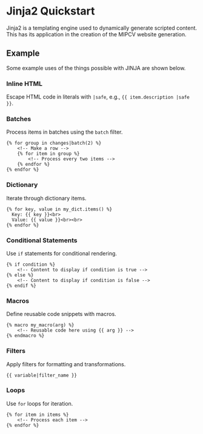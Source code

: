 # Jinja2 Quickstart

Jinja2 is a templating engine used to dynamically generate scripted content. This has its application in the creation of the MIPCV website generation. 

## Example
Some example uses of the things possible with JINJA are shown below. 

### Inline HTML
Escape HTML code in literals with `|safe`, e.g., `{{ item.description |safe }}`.

### Batches
Process items in batches using the `batch` filter.

```jinja2
{% for group in changes|batch(2) %}
    <!-- Make a row -->
    {% for item in group %}
        <!-- Process every two items -->
    {% endfor %}
{% endfor %}
```

### Dictionary
Iterate through dictionary items.

```jinja2
{% for key, value in my_dict.items() %}
  Key: {{ key }}<br>
  Value: {{ value }}<br><br>
{% endfor %}
```

### Conditional Statements
Use `if` statements for conditional rendering.

```jinja2
{% if condition %}
    <!-- Content to display if condition is true -->
{% else %}
    <!-- Content to display if condition is false -->
{% endif %}
```

### Macros
Define reusable code snippets with macros.

```jinja2
{% macro my_macro(arg) %}
    <!-- Reusable code here using {{ arg }} -->
{% endmacro %}
```

### Filters
Apply filters for formatting and transformations.

```jinja2
{{ variable|filter_name }}
```

### Loops
Use `for` loops for iteration.

```jinja2
{% for item in items %}
    <!-- Process each item -->
{% endfor %}
```
